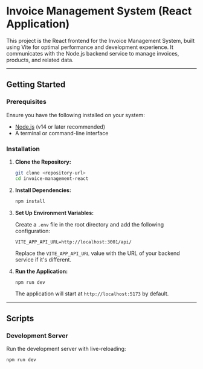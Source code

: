 # Invoice Management System (React Application)

This project is the React frontend for the Invoice Management System, built using Vite for optimal performance and development experience. It communicates with the Node.js backend service to manage invoices, products, and related data.

---

## Getting Started

### Prerequisites
Ensure you have the following installed on your system:

- [Node.js](https://nodejs.org/) (v14 or later recommended)
- A terminal or command-line interface

### Installation

1. **Clone the Repository:**

   ```bash
   git clone <repository-url>
   cd invoice-management-react
   ```

2. **Install Dependencies:**

   ```bash
   npm install
   ```

3. **Set Up Environment Variables:**
   
   Create a `.env` file in the root directory and add the following configuration:

   ```env
   VITE_APP_API_URL=http://localhost:3001/api/
   ```

   Replace the `VITE_APP_API_URL` value with the URL of your backend service if it's different.

4. **Run the Application:**

   ```bash
   npm run dev
   ```

   The application will start at `http://localhost:5173` by default.

---

## Scripts

### Development Server
Run the development server with live-reloading:

```bash
npm run dev
```